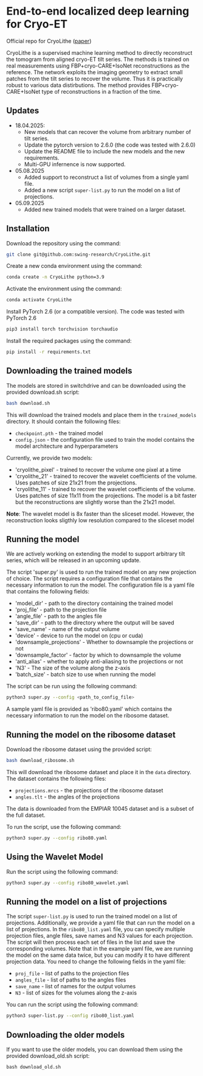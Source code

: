 # End-to-end localized deep learning for Cryo-ET 	
Official repo for CryoLithe ([paper](https://arxiv.org/abs/2501.15246))

CryoLithe is a supervised machine learning method to directly reconstruct the tomogram from aligned cryo-ET tilt series. The methods is trained on real measurements using FBP+cryo-CARE+IsoNet reconstructions as the reference. The network exploits the imaging geometry to extract small patches from the tilt series to recover the volume. Thus it is practically robust to various data distirbutions. The method provides FBP+cryo-CARE+IsoNet type of reconstructions in a fraction of the time.


## Updates 
- 18.04.2025: 
    - New models that can recover the volume from arbitrary number of tilt series. 
    - Update the pytorch version to 2.6.0 (the code was tested with 2.6.0)
    - Update the README file to include the new models and the new requirements.
    - Multi-GPU infernence is now supported.
- 05.08.2025
    - Added support to reconstruct a list of volumes from a single yaml file.
    - Added a new script `super-list.py` to run the model on a list of projections.
- 05.09.2025
    - Added new trained models that were trained on a larger dataset. 

## Installation
Download the repository using the command:
```bash
git clone git@github.com:swing-research/CryoLithe.git
```


Create a new conda environment using the command:
```bash
conda create -n CryoLithe python=3.9
```



Activate the environment using the command:
```bash
conda activate CryoLithe
```
Install PyTorch 2.6 (or a compatible version). The code was tested with PyTorch 2.6
```bash
pip3 install torch torchvision torchaudio
```


Install the required packages using the command:

```bash
pip install -r requirements.txt
```

## Downloading the trained models
The models are stored in switchdrive and can be downloaded using the provided download.sh script:
```bash
bash download.sh
```

This will download the trained models and place them in the `trained_models` directory. It should contain the following files:
- `checkpoint.pth` - the trained model
- `config.json` - the configuration file used to train the model contains the model architecture and hyperparameters

Currently, we provide two models:
 - 'cryolithe_pixel' - trained to recover the volume one pixel at a time
 - 'cryolithe_21' - trained to recover the wavelet coefficients of the volume. Uses patches of size 21x21 from the projections.
 - 'cryolithe_11' - trained to recover the wavelet coefficients of the volume. Uses patches of size 11x11 from the projections. The model is a bit faster but the reconstructions are slightly worse than the 21x21 model.

 **Note**: The wavelet model is 8x faster than the sliceset model. However, the reconstruction looks sligthly low resolution compared to the 
 sliceset model
## Running the model

We are actively working on extending the model to support arbitrary tilt series, which will be released in an upcoming update.

The script 'super.py' is used to run the trained model on any new projection of choice.  The script requires a configuration file that contains the necessary information to run the model.
The configuration file is a yaml file that contains the following fields:
 - 'model_dir' - path to the directory containing the trained model
 - 'proj_file' - path to the projection file
 - 'angle_file' - path to the angles file
 - 'save_dir' - path to the directory where the output will be saved
 - 'save_name' - name of the output volume
 - 'device' - device to run the model on (cpu or cuda)
 - 'downsample_projections' - Whether to downsample the projections or not
 - 'downsample_factor' - factor by which to downsample the volume
 - 'anti_alias' - whether to apply anti-aliasing to the projections or not
 - 'N3' - The size of the volume along the z-axis
 - 'batch_size' - batch size to use when running the model


The script can be run using the following command:
```bash
python3 super.py --config <path_to_config_file>
```

A sample yaml file is provided as 'ribo80.yaml' which contains the necessary information to run the model on the ribosome dataset.

## Running the model on the ribosome dataset

Download the ribosome dataset using the provided script:
```bash
bash download_ribosome.sh
```
This will download the ribosome dataset and place it in the `data` directory. The dataset contains the following files:
- `projections.mrcs` - the projections of the ribosome dataset
- `angles.tlt` - the angles of the projections

The data is downloaded from the EMPIAR 10045 dataset and is a subset of the full dataset.

To run the script, use the following command:
```bash
python3 super.py --config ribo80.yaml
```

## Using the Wavelet Model
Run the script using the following command:
```bash
python3 super.py --config ribo80_wavelet.yaml
```

## Running the model on a list of projections
The script `super-list.py` is used to run the trained model on a list of projections. Additionally, we provide a yaml file that can run the model on a list of projections.  In the `ribo80_list.yaml` file, you can specify multiple projection files, angle files, save names and N3 values for each projection. The script will then process each set of files in the list and save the corresponding volumes. Note that in the example yaml file, we are running the model on the same data twice, but you can modify it to have different projection data. You need to change the following fields in the yaml file:
- `proj_file` - list of paths to the projection files
- `angles_file` - list of paths to the angles files
- `save_name` - list of names for the output volumes
- `N3` - list of sizes for the volumes along the z-axis

You can run the script using the following command:
```bash
python3 super-list.py --config ribo80_list.yaml
```

## Downloading the older models
If you want to use the older models, you can download them using the provided download_old.sh script:
```bashbash
bash download_old.sh
```

